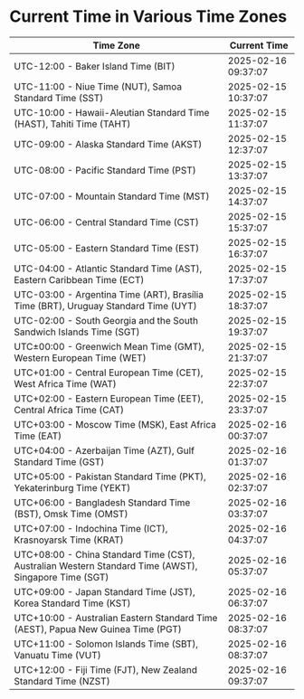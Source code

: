 # Current Time in Various Time Zones

| Time Zone | Current Time |
|-----------|--------------|
| UTC-12:00 - Baker Island Time (BIT) | 2025-02-16 09:37:07 |
| UTC-11:00 - Niue Time (NUT), Samoa Standard Time (SST) | 2025-02-15 10:37:07 |
| UTC-10:00 - Hawaii-Aleutian Standard Time (HAST), Tahiti Time (TAHT) | 2025-02-15 11:37:07 |
| UTC-09:00 - Alaska Standard Time (AKST) | 2025-02-15 12:37:07 |
| UTC-08:00 - Pacific Standard Time (PST) | 2025-02-15 13:37:07 |
| UTC-07:00 - Mountain Standard Time (MST) | 2025-02-15 14:37:07 |
| UTC-06:00 - Central Standard Time (CST) | 2025-02-15 15:37:07 |
| UTC-05:00 - Eastern Standard Time (EST) | 2025-02-15 16:37:07 |
| UTC-04:00 - Atlantic Standard Time (AST), Eastern Caribbean Time (ECT) | 2025-02-15 17:37:07 |
| UTC-03:00 - Argentina Time (ART), Brasília Time (BRT), Uruguay Standard Time (UYT) | 2025-02-15 18:37:07 |
| UTC-02:00 - South Georgia and the South Sandwich Islands Time (SGT) | 2025-02-15 19:37:07 |
| UTC±00:00 - Greenwich Mean Time (GMT), Western European Time (WET) | 2025-02-15 21:37:07 |
| UTC+01:00 - Central European Time (CET), West Africa Time (WAT) | 2025-02-15 22:37:07 |
| UTC+02:00 - Eastern European Time (EET), Central Africa Time (CAT) | 2025-02-15 23:37:07 |
| UTC+03:00 - Moscow Time (MSK), East Africa Time (EAT) | 2025-02-16 00:37:07 |
| UTC+04:00 - Azerbaijan Time (AZT), Gulf Standard Time (GST) | 2025-02-16 01:37:07 |
| UTC+05:00 - Pakistan Standard Time (PKT), Yekaterinburg Time (YEKT) | 2025-02-16 02:37:07 |
| UTC+06:00 - Bangladesh Standard Time (BST), Omsk Time (OMST) | 2025-02-16 03:37:07 |
| UTC+07:00 - Indochina Time (ICT), Krasnoyarsk Time (KRAT) | 2025-02-16 04:37:07 |
| UTC+08:00 - China Standard Time (CST), Australian Western Standard Time (AWST), Singapore Time (SGT) | 2025-02-16 05:37:07 |
| UTC+09:00 - Japan Standard Time (JST), Korea Standard Time (KST) | 2025-02-16 06:37:07 |
| UTC+10:00 - Australian Eastern Standard Time (AEST), Papua New Guinea Time (PGT) | 2025-02-16 08:37:07 |
| UTC+11:00 - Solomon Islands Time (SBT), Vanuatu Time (VUT) | 2025-02-16 08:37:07 |
| UTC+12:00 - Fiji Time (FJT), New Zealand Standard Time (NZST) | 2025-02-16 09:37:07 |
